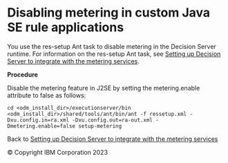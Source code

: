 # Disabling metering in custom Java SE rule applications

You use the res-setup Ant task to disable metering in the Decision Server runtime.  For information on the res-setup Ant task, see [Setting up Decision Server to integrate with the metering services](../dssetup.md).

**Procedure**

Disable the metering feature in J2SE by setting the metering.enable attribute to false as follows:

    cd <odm_install_dir>/executionserver/bin
    <odm_install_dir>/shared/tools/ant/bin/ant -f ressetup.xml -Dxu.config.in=ra.xml -Dxu.config.out=ra-out.xml -Dmetering.enable=false setup-metering 

Back to [Setting up Decision Server to integrate with the metering services](../dssetup.md)

© Copyright IBM Corporation 2023

